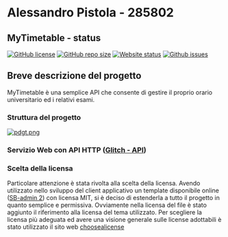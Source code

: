 # Alessandro Pistola - 285802
## MyTimetable - status

[![GitHub license](https://img.shields.io/github/license/alepistola/MyTimetable)](https://raw.githubusercontent.com/alepistola/MyTimetable/master/LICENSE)
[![GitHub repo size](https://img.shields.io/github/repo-size/alepistola/MyTimetable)](https://github.com/alepistola/MyTimetable-client)
[![Website status](https://img.shields.io/website?down_color=red&down_message=offline&up_color=green&up_message=online&url=https%3A%2F%2Fmytimetable-client.herokuapp.com%2F)](https://mytimetable-client.herokuapp.com/)
[![Github issues](https://img.shields.io/github/issues/alepistola/MyTimetable)](https://github.com/alepistola/MyTimetable/issues)

## Breve descrizione del progetto
MyTimetable è una semplice API che consente di gestire il proprio orario universitario ed i relativi esami.
### Struttura del progetto
[![pdgt.png](https://i.postimg.cc/fk4LFN3x/pdgt.png)](https://postimg.cc/FkZNdwVR)

### Servizio Web con API HTTP ([Glitch - API](https://wobbly-earwig.glitch.me/))

### Scelta della licensa
Particolare attenzione è stata rivolta alla scelta della licensa. Avendo utilizzato nello sviluppo del client applicativo un template disponibile online ([SB-admin 2](https://blackrockdigital.github.io/startbootstrap-sb-admin-2/)) con licensa MIT, si è deciso di estenderla a tutto il progetto in quanto semplice e permissiva. Ovviamente nella licensa del file è stato aggiunto il riferimento alla licensa del tema utilizzato. Per scegliere la licensa più adeguata ed avere una visione generale sulle license adottabili è stato utilizzato il sito web [choosealicense](https://choosealicense.com/)
